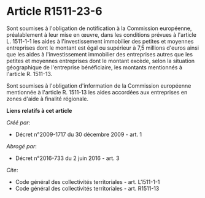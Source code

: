 # Article R1511-23-6

Sont soumises à l'obligation de notification à la Commission européenne, préalablement à leur mise en œuvre, dans les
conditions prévues à l'article L. 1511-1-1 les aides à l'investissement immobilier des petites et moyennes entreprises dont
le montant est égal ou supérieur à 7,5 millions d'euros ainsi que les aides à l'investissement immobilier des entreprises
autres que les petites et moyennes entreprises dont le montant excède, selon la situation géographique de l'entreprise
bénéficiaire, les montants mentionnés à l'article R. 1511-13. 

Sont soumises à l'obligation d'information de la Commission européenne mentionnée à l'article R. 1511-13 les aides accordées
aux entreprises en zones d'aide à finalité régionale.

**Liens relatifs à cet article**

_Créé par_:

  - Décret n°2009-1717 du 30 décembre 2009 - art. 1

_Abrogé par_:

  - Décret n°2016-733 du 2 juin 2016 - art. 3

_Cite_:

  - Code général des collectivités territoriales - art. L1511-1-1
  - Code général des collectivités territoriales - art. R1511-13
